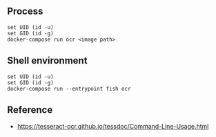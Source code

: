 ## Process

```
set UID (id -u)
set GID (id -g)
docker-compose run ocr <image path>
```

## Shell environment

```
set UID (id -u)
set GID (id -g)
docker-compose run --entrypoint fish ocr
```

## Reference

- https://tesseract-ocr.github.io/tessdoc/Command-Line-Usage.html
